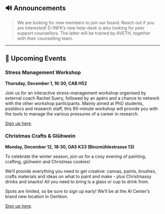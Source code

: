 ## 🔊 Announcements

> We are looking for new members to join our board. Reach out if you are interested!
D-INFK’s new help-desk is also looking for peer support counsellors.
The latter will be trained by AVETH, together with their counselling team.

<hr>

## 📅 Upcoming Events

### Stress Management Workshop

**Thursday, December 1, 16:30, CAB H52**

Join us for an interactive stress-management workshop organised by external coach Rachel Suery, followed by an apéro and a chance to network with the other workshop participants. Mainly aimed at PhD students, postdocs and research staff, this 90-minute workshop will provide you with the tools to manage the various pressures of a career in research.

[Sign up here](https://forms.gle/wrVyW6Z6MWsXarfAA).

### Christmas Crafts & Glühwein

**Monday, December 12, 18:30, OAS K33 (Binzmühlestrasse 13)**

To celebrate the winter season, join us for a cosy evening of painting, crafting, glühwein and Christmas cookies!

We’ll provide everything you need to get creative: canvas, paints, brushes, crafts materials and ideas on what to paint and make - plus Christmassy drinks and snacks! All you need to bring is a glass or cup to drink from.

Spots are limited, so be sure to sign up early! We’ll be at the AI Center’s brand new location in Oerlikon.

[Sign up here](https://forms.gle/NrHKgqp2opKCHjXD8).

